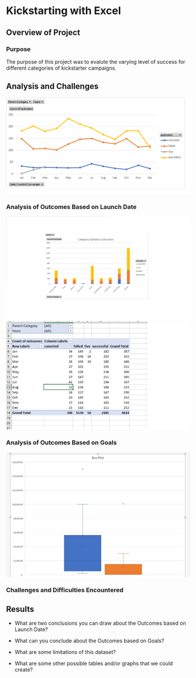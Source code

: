 # Kickstarting with Excel

## Overview of Project

### Purpose
The purpose of this project was to evalute the varying level of success for different categories of kickstarter campaigns.
## Analysis and Challenges
![](Outcome_Based_on_Launch_Date.png)

### Analysis of Outcomes Based on Launch Date
![](Category_Statistics_Outcome.png)
![](Launch_Date_outcome.png)
### Analysis of Outcomes Based on Goals
![](Box_and_Whiskers.png)
### Challenges and Difficulties Encountered

## Results

- What are two conclusions you can draw about the Outcomes based on Launch Date?

- What can you conclude about the Outcomes based on Goals?

- What are some limitations of this dataset?

- What are some other possible tables and/or graphs that we could create?

